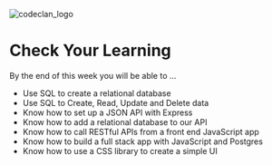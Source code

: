 ![codeclan_logo](https://user-images.githubusercontent.com/11422619/54070681-ca4c5200-425a-11e9-8cf8-cd6a191bc3cd.png)

# Check Your Learning

By the end of this week you will be able to ...

- Use SQL to create a relational database
- Use SQL to Create, Read, Update and Delete data
- Know how to set up a JSON API with Express
- Know how to add a relational database to our API
- Know how to call RESTful APIs from a front end JavaScript app
- Know how to build a full stack app with JavaScript and Postgres
- Know how to use a CSS library to create a simple UI
